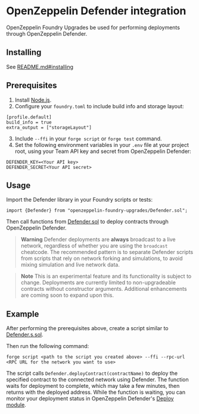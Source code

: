 # OpenZeppelin Defender integration

OpenZeppelin Foundry Upgrades be used for performing deployments through OpenZeppelin Defender.

## Installing

See [README.md#installing](README.md#installing)

## Prerequisites
1. Install [Node.js](https://nodejs.org/).
2. Configure your `foundry.toml` to include build info and storage layout:
```
[profile.default]
build_info = true
extra_output = ["storageLayout"]
```
3. Include `--ffi` in your `forge script` or `forge test` command.
4. Set the following environment variables in your `.env` file at your project root, using your Team API key and secret from OpenZeppelin Defender:
```
DEFENDER_KEY=<Your API key>
DEFENDER_SECRET<Your API secret>
```

## Usage

Import the Defender library in your Foundry scripts or tests:
```
import {Defender} from "openzeppelin-foundry-upgrades/Defender.sol";
```

Then call functions from [Defender.sol](src/Defender.sol) to deploy contracts through OpenZeppelin Defender.

> **Warning**
> Defender deployments are **always** broadcast to a live network, regardless of whether you are using the `broadcast` cheatcode.
> The recommended pattern is to separate Defender scripts from scripts that rely on network forking and simulations, to avoid mixing simulation and live network data.

> **Note**
> This is an experimental feature and its functionality is subject to change.
> Deployments are currently limited to non-upgradeable contracts without constructor arguments. Additional enhancements are coming soon to expand upon this.

## Example

After performing the prerequisites above, create a script similar to [Defender.s.sol](test/Defender.s.sol).

Then run the following command:
```
forge script <path to the script you created above> --ffi --rpc-url <RPC URL for the network you want to use>
```

The script calls `Defender.deployContract(contractName)` to deploy the specified contract to the connected network using Defender. The function waits for deployment to complete, which may take a few minutes, then returns with the deployed address. While the function is waiting, you can monitor your deployment status in OpenZeppelin Defender's [Deploy module](https://defender.openzeppelin.com/v2/#/deploy).